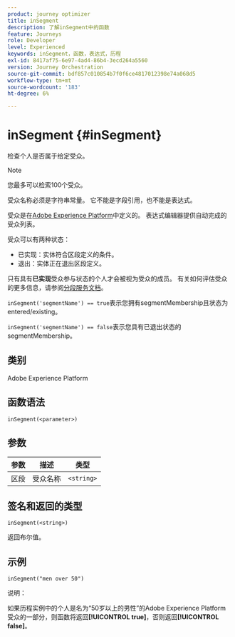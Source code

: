 ```yaml
---
product: journey optimizer
title: inSegment
description: 了解inSegment中的函数
feature: Journeys
role: Developer
level: Experienced
keywords: inSegment，函数，表达式，历程
exl-id: 8417af75-6e97-4ad4-86b4-3ecd264a5560
version: Journey Orchestration
source-git-commit: bdf857c010854b7f0f6ce4817012398e74a068d5
workflow-type: tm+mt
source-wordcount: '183'
ht-degree: 6%

---
```


# inSegment {#inSegment}

检查个人是否属于给定受众。

>[!NOTE]
>
>您最多可以检索100个受众。

受众名称必须是字符串常量。 它不能是字段引用，也不能是表达式。

受众是在[Adobe Experience Platform](https://platform.adobe.com/audience/overview)中定义的。 表达式编辑器提供自动完成的受众列表。

受众可以有两种状态：

* 已实现：实体符合区段定义的条件。
* 退出：实体正在退出区段定义。

只有具有&#x200B;**已实现**&#x200B;受众参与状态的个人才会被视为受众的成员。 有关如何评估受众的更多信息，请参阅[分段服务文档](https://experienceleague.adobe.com/docs/experience-platform/segmentation/tutorials/evaluate-a-segment.html?lang=zh-Hans#interpret-segment-results)。

`inSegment('segmentName') == true`表示您拥有segmentMembership且状态为entered/existing。

`inSegment('segmentName') == false`表示您具有已退出状态的segmentMembership。

## 类别

Adobe Experience Platform

## 函数语法

`inSegment(<parameter>)`

## 参数

| 参数 | 描述 | 类型 |
|--- |--- |--- |
| 区段 | 受众名称 | `<string>` |

## 签名和返回的类型

`inSegment(<string>)`

返回布尔值。

## 示例

`inSegment("men over 50")`

说明：

如果历程实例中的个人是名为“50岁以上的男性”的Adobe Experience Platform受众的一部分，则函数将返回&#x200B;**[!UICONTROL true]**，否则返回&#x200B;**[!UICONTROL false]**。
